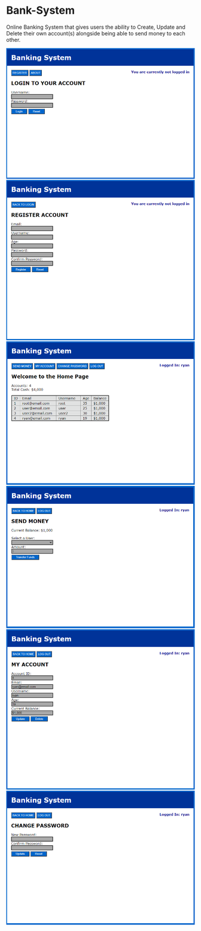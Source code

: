 # Bank-System
Online Banking System that gives users the ability to Create, Update and Delete their own account(s) alongside being able to send money to each other.

![](images/login.png)
![](images/registration.png)
![](images/home.png)
![](images/send.png)
![](images/account.png)
![](images/password.png)
